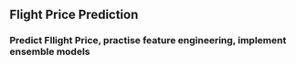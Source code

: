 ## Flight Price Prediction
### Predict Fllight Price, practise feature engineering, implement ensemble models

